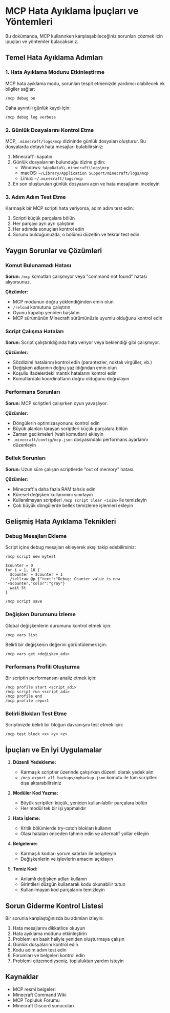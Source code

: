 # MCP Hata Ayıklama İpuçları ve Yöntemleri

Bu dokümanda, MCP kullanırken karşılaşabileceğiniz sorunları çözmek için ipuçları ve yöntemler bulacaksınız.

## Temel Hata Ayıklama Adımları

### 1. Hata Ayıklama Modunu Etkinleştirme

MCP hata ayıklama modu, sorunları tespit etmenizde yardımcı olabilecek ek bilgiler sağlar:

```
/mcp debug on
```

Daha ayrıntılı günlük kaydı için:

```
/mcp debug log verbose
```

### 2. Günlük Dosyalarını Kontrol Etme

MCP, `.minecraft/logs/mcp` dizininde günlük dosyaları oluşturur. Bu dosyalarda detaylı hata mesajları bulabilirsiniz:

1. Minecraft'ı kapatın
2. Günlük dosyalarının bulunduğu dizine gidin:
   - Windows: `%AppData%\.minecraft\logs\mcp`
   - macOS: `~/Library/Application Support/minecraft/logs/mcp`
   - Linux: `~/.minecraft/logs/mcp`
3. En son oluşturulan günlük dosyasını açın ve hata mesajlarını inceleyin

### 3. Adım Adım Test Etme

Karmaşık bir MCP scripti hata veriyorsa, adım adım test edin:

1. Scripti küçük parçalara bölün
2. Her parçayı ayrı ayrı çalıştırın
3. Her adımda sonuçları kontrol edin
4. Sorunu bulduğunuzda, o bölümü düzeltin ve tekrar test edin

## Yaygın Sorunlar ve Çözümleri

### Komut Bulunamadı Hatası

**Sorun:** `/mcp` komutları çalışmıyor veya "command not found" hatası alıyorsunuz.

**Çözümler:**
- MCP modunun doğru yüklendiğinden emin olun
- `/reload` komutunu çalıştırın
- Oyunu kapatıp yeniden başlatın
- MCP sürümünün Minecraft sürümünüzle uyumlu olduğunu kontrol edin

### Script Çalışma Hataları

**Sorun:** Script çalıştırıldığında hata veriyor veya beklendiği gibi çalışmıyor.

**Çözümler:**
- Sözdizimi hatalarını kontrol edin (parantezler, noktalı virgüller, vb.)
- Değişken adlarının doğru yazıldığından emin olun
- Koşullu ifadelerdeki mantık hatalarını kontrol edin
- Komutlardaki koordinatların doğru olduğunu doğrulayın

### Performans Sorunları

**Sorun:** MCP scriptleri çalışırken oyun yavaşlıyor.

**Çözümler:**
- Döngülerin optimizasyonunu kontrol edin
- Büyük alanları tarayan scriptleri küçük parçalara bölün
- Zaman gecikmeleri (wait komutları) ekleyin
- `.minecraft/config/mcp.json` dosyasındaki performans ayarlarını düzenleyin

### Bellek Sorunları

**Sorun:** Uzun süre çalışan scriptlerde "out of memory" hatası.

**Çözümler:**
- Minecraft'a daha fazla RAM tahsis edin
- Küresel değişken kullanımını sınırlayın
- Kullanılmayan scriptleri `/mcp script clear <isim>` ile temizleyin
- Çok büyük döngülerde bellek temizleme işlemleri ekleyin

## Gelişmiş Hata Ayıklama Teknikleri

### Debug Mesajları Ekleme

Script içine debug mesajları ekleyerek akışı takip edebilirsiniz:

```
/mcp script new mytest

$counter = 0
for i = 1, 10 {
  $counter = $counter + 1
  /tellraw @p {"text":"Debug: Counter value is now "+$counter,"color":"gray"}
  wait 5t
}

/mcp script save
```

### Değişken Durumunu İzleme

Global değişkenlerin durumunu kontrol etmek için:

```
/mcp vars list
```

Belirli bir değişkenin değerini görüntülemek için:

```
/mcp vars get <değişken_adı>
```

### Performans Profili Oluşturma

Bir scriptin performansını analiz etmek için:

```
/mcp profile start <script_adı>
/mcp script run <script_adı>
/mcp profile end
/mcp profile report
```

### Belirli Blokları Test Etme

Scriptinizde belirli bir bloğun davranışını test etmek için:

```
/mcp test block <x> <y> <z>
```

## İpuçları ve En İyi Uygulamalar

1. **Düzenli Yedekleme:**
   - Karmaşık scriptler üzerinde çalışırken düzenli olarak yedek alın
   - `/mcp export all backups/mybackup.json` komutu ile tüm scriptleri dışa aktarabilirsiniz

2. **Modüler Kod Yazma:**
   - Büyük scriptleri küçük, yeniden kullanılabilir parçalara bölün
   - Her modül tek bir işi yapmalıdır

3. **Hata İşleme:**
   - Kritik bölümlerde try-catch blokları kullanın
   - Olası hataları önceden tahmin edin ve alternatif yollar ekleyin

4. **Belgeleme:**
   - Karmaşık kodları yorum satırları ile belgeleyin
   - Değişkenlerin ve işlevlerin amacını açıklayın

5. **Temiz Kod:**
   - Anlamlı değişken adları kullanın
   - Girintileri düzgün kullanarak kodu okunabilir tutun
   - Kullanılmayan kod parçalarını temizleyin

## Sorun Giderme Kontrol Listesi

Bir sorunla karşılaştığınızda bu adımları izleyin:

1. Hata mesajlarını dikkatlice okuyun
2. Hata ayıklama modunu etkinleştirin
3. Problemi en basit haliyle yeniden oluşturmaya çalışın
4. Günlük dosyalarını kontrol edin
5. Kodu adım adım test edin
6. Forumları ve belgeleri kontrol edin
7. Problemi çözemediyseniz, topluluktan yardım isteyin

## Kaynaklar

- MCP resmi belgeleri
- Minecraft Command Wiki
- MCP Topluluk Forumu
- Minecraft Discord sunucuları
